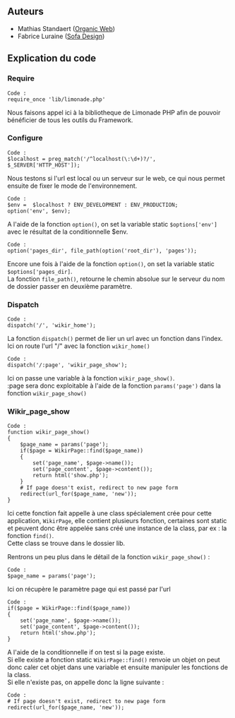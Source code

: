 ## Auteurs ##

* Mathias Standaert ([Organic Web](http://www.organicweb.fr))
* Fabrice Luraine ([Sofa Design](http://www.sofa-design.net))

## Explication du code ##

### Require ###

	Code :  
	require_once 'lib/limonade.php'
	
Nous faisons appel ici à la bibliotheque de Limonade PHP afin de pouvoir bénéficier de tous les outils du Framework.

### Configure ###

	Code :  
	$localhost = preg_match('/^localhost(\:\d+)?/', $_SERVER['HTTP_HOST']);

Nous testons si l'url est local ou un serveur sur le web, ce qui nous permet ensuite de fixer le mode de l'environnement.

	Code :  
	$env =  $localhost ? ENV_DEVELOPMENT : ENV_PRODUCTION;
	option('env', $env);
	
A l'aide de la fonction `option()`, on set la variable static `$options['env']` avec le résultat de la conditionnelle $env.

	Code :  
	option('pages_dir', file_path(option('root_dir'), 'pages'));
	
Encore une fois à l'aide de la fonction `option()`, on set la variable static `$options['pages_dir]`.  
La fonction `file_path()`, retourne le chemin absolue sur le serveur du nom de dossier passer en deuxième paramètre.

### Dispatch ###

	Code :  
	dispatch('/', 'wikir_home');

La fonction `dispatch()` permet de lier un url avec un fonction dans l'index.  
Ici on route l'url "/" avec la fonction `wikir_home()`

	Code :  
	dispatch('/:page', 'wikir_page_show');

Ici on passe une variable à la fonction `wikir_page_show()`.  
:page sera donc exploitable à l'aide de la fonction `params('page')` dans la fonction `wikir_page_show()`

### Wikir\_page\_show ###

	Code :  
	function wikir_page_show()
	{
		$page_name = params('page');
		if($page = WikirPage::find($page_name))
		{
			set('page_name', $page->name());
			set('page_content', $page->content());
			return html('show.php');
		}
		# If page doesn't exist, redirect to new page form
		redirect(url_for($page_name, 'new'));
	}

Ici cette fonction fait appelle à une class spécialement crée pour cette application, `WikirPage`, elle contient plusieurs fonction, certaines sont static et peuvent donc être appelée sans créé une instance de la class, par ex : la fonction `find()`.  
Cette class se trouve dans le dossier lib.  

Rentrons un peu plus dans le détail de la fonction `wikir_page_show()` : 

	Code :  
	$page_name = params('page');

Ici on récupère le paramètre page qui est passé par l'url

	Code :  
	if($page = WikirPage::find($page_name))
	{
		set('page_name', $page->name());
		set('page_content', $page->content());
		return html('show.php');
	}

A l'aide de la conditionnelle if on test si la page existe.  
Si elle existe a fonction static `WikirPage::find()` renvoie un objet on peut donc caler cet objet dans une variable et ensuite manipuler les fonctions de la class.  
Si elle n'existe pas, on appelle donc la ligne suivante :  

	Code :
	# If page doesn't exist, redirect to new page form
	redirect(url_for($page_name, 'new'));


